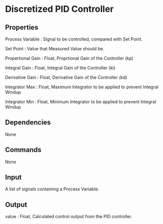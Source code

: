 Discretized PID Controller
==========================

Properties
--------------
Process Variable : Signal to be controlled, compared with Set Point.

Set Point : Value that Measured Value should be.

Propertional Gain : Float, Proprtional Gain of the Controller (kp)

Integral Gain : Float, Integral Gain of the Controller (ki)

Derivative Gain : Float, Derivative Gain of the Controller (kd)

Integrator Max : Float, Maximum Integrator to be applied to prevent Integral Windup

Integrator Min : Float, Minimum Integrator to be applied to prevent Integral Windup


Dependencies
----------------
None

Commands
----------------
None

Input
-------
A list of signals containing a Process Variable.

Output
---------
value : Float, Calculated control output from the PID controller.
